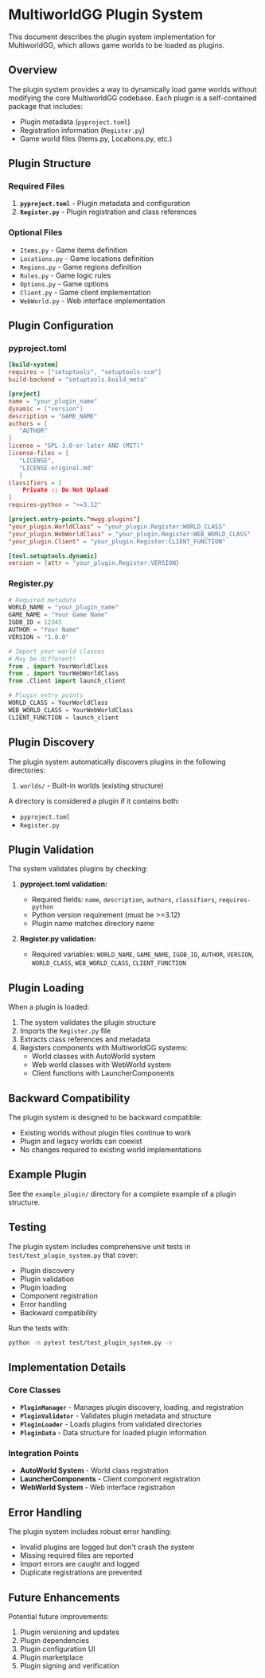 # MultiworldGG Plugin System

This document describes the plugin system implementation for MultiworldGG, which allows game worlds to be loaded as plugins.

## Overview

The plugin system provides a way to dynamically load game worlds without modifying the core MultiworldGG codebase. Each plugin is a self-contained package that includes:

- Plugin metadata (`pyproject.toml`)
- Registration information (`Register.py`)
- Game world files (Items.py, Locations.py, etc.)

## Plugin Structure

### Required Files

1. **`pyproject.toml`** - Plugin metadata and configuration
2. **`Register.py`** - Plugin registration and class references

### Optional Files

- `Items.py` - Game items definition
- `Locations.py` - Game locations definition
- `Regions.py` - Game regions definition
- `Rules.py` - Game logic rules
- `Options.py` - Game options
- `Client.py` - Game client implementation
- `WebWorld.py` - Web interface implementation

## Plugin Configuration

### pyproject.toml

```toml
[build-system]
requires = ["setuptools", "setuptools-scm"]
build-backend = "setuptools.build_meta"

[project]
name = "your_plugin_name"
dynamic = ["version"]
description = "GAME_NAME"
authors = [
   "AUTHOR"
]
license = "GPL-3.0-or-later AND (MIT)"
license-files = [
   "LICENSE",
   "LICENSE-original.md"
   ]
classifiers = [
    Private :: Do Not Upload
]
requires-python = ">=3.12"

[project.entry-points."mwgg.plugins"]
"your_plugin.WorldClass" = "your_plugin.Register:WORLD_CLASS"
"your_plugin.WebWorldClass" = "your_plugin.Register:WEB_WORLD_CLASS"
"your_plugin.Client" = "your_plugin.Register:CLIENT_FUNCTION"

[tool.setuptools.dynamic]
version = {attr = "your_plugin.Register:VERSION}
```

### Register.py

```python
# Required metadata
WORLD_NAME = "your_plugin_name"
GAME_NAME = "Your Game Name"
IGDB_ID = 12345
AUTHOR = "Your Name"
VERSION = "1.0.0"

# Import your world classes
# May be different!
from . import YourWorldClass
from . import YourWebWorldClass
from .Client import launch_client

# Plugin entry points
WORLD_CLASS = YourWorldClass
WEB_WORLD_CLASS = YourWebWorldClass
CLIENT_FUNCTION = launch_client
```

## Plugin Discovery

The plugin system automatically discovers plugins in the following directories:

1. `worlds/` - Built-in worlds (existing structure)

A directory is considered a plugin if it contains both:
- `pyproject.toml`
- `Register.py`

## Plugin Validation

The system validates plugins by checking:

1. **pyproject.toml validation:**
   - Required fields: `name`, `description`, `authors`, `classifiers`, `requires-python`
   - Python version requirement (must be >=3.12)
   - Plugin name matches directory name

2. **Register.py validation:**
   - Required variables: `WORLD_NAME`, `GAME_NAME`, `IGDB_ID`, `AUTHOR`, `VERSION`, `WORLD_CLASS`, `WEB_WORLD_CLASS`, `CLIENT_FUNCTION`

## Plugin Loading

When a plugin is loaded:

1. The system validates the plugin structure
2. Imports the `Register.py` file
3. Extracts class references and metadata
4. Registers components with MultiworldGG systems:
   - World classes with AutoWorld system
   - Web world classes with WebWorld system
   - Client functions with LauncherComponents

## Backward Compatibility

The plugin system is designed to be backward compatible:

- Existing worlds without plugin files continue to work
- Plugin and legacy worlds can coexist
- No changes required to existing world implementations

## Example Plugin

See the `example_plugin/` directory for a complete example of a plugin structure.

## Testing

The plugin system includes comprehensive unit tests in `test/test_plugin_system.py` that cover:

- Plugin discovery
- Plugin validation
- Plugin loading
- Component registration
- Error handling
- Backward compatibility

Run the tests with:
```bash
python -m pytest test/test_plugin_system.py -v
```

## Implementation Details

### Core Classes

- **`PluginManager`** - Manages plugin discovery, loading, and registration
- **`PluginValidator`** - Validates plugin metadata and structure
- **`PluginLoader`** - Loads plugins from validated directories
- **`PluginData`** - Data structure for loaded plugin information

### Integration Points

- **AutoWorld System** - World class registration
- **LauncherComponents** - Client component registration
- **WebWorld System** - Web interface registration

## Error Handling

The plugin system includes robust error handling:

- Invalid plugins are logged but don't crash the system
- Missing required files are reported
- Import errors are caught and logged
- Duplicate registrations are prevented

## Future Enhancements

Potential future improvements:

1. Plugin versioning and updates
2. Plugin dependencies
3. Plugin configuration UI
4. Plugin marketplace
5. Plugin signing and verification 